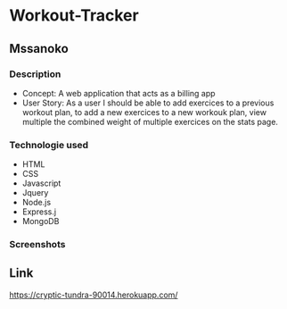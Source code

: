 # Workout-Tracker


## Mssanoko


### Description

* Concept: A web application that acts as a billing app 
* User Story: As a user I should be able to add exercices to a previous workout plan, to add a new exercices to a new workouk plan, view multiple the combined weight of multiple exercices on the stats page.

### Technologie used

*  HTML
*  CSS
*  Javascript
*  Jquery
*  Node.js
*  Express.j
*  MongoDB

### Screenshots

## Link

https://cryptic-tundra-90014.herokuapp.com/

